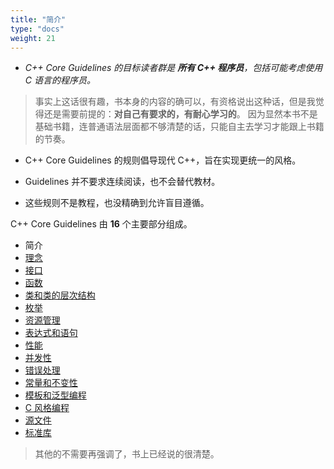 ```yaml
---
title: "简介"
type: "docs"
weight: 21
---
```


* *C++ Core Guidelines 的目标读者群是 **所有 C++ 程序员**，包括可能考虑使用 C 语言的程序员。*

> 事实上这话很有趣，书本身的内容的确可以，有资格说出这种话，但是我觉得还是需要前提的：**对自己有要求的，有耐心学习的**。 因为显然本书不是基础书籍，连普通语法层面都不够清楚的话，只能自主去学习才能跟上书籍的节奏。

* C++ Core Guidelines 的规则倡导现代 C++，旨在实现更统一的风格。

* Guidelines 并不要求连续阅读，也不会替代教材。

* 这些规则不是教程，也没精确到允许盲目遵循。

C++ Core Guidelines 由 **16** 个主要部分组成。

* 简介
* [理念](第2章-理念.md)
* [接口](第3章-接口.md)
* [函数](第4章-函数.md)
* [类和类的层次结构](第5章-类和类层次结构.md)
* [枚举]()
* [资源管理]()
* [表达式和语句]()
* [性能]()
* [并发性]()
* [错误处理]()
* [常量和不变性]()
* [模板和泛型编程]()
* [C 风格编程]()
* [源文件]()
* [标准库]()

> 其他的不需要再强调了，书上已经说的很清楚。

